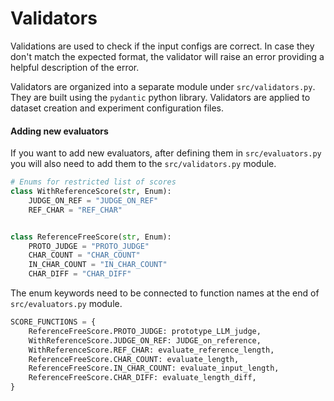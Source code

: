 # Validators

Validations are used to check if the input configs are correct.
In case they don't match the expected format, the validator will raise an error providing a helpful description of the error.

Validators are organized into a separate module under `src/validators.py`. They are built using the `pydantic` python library. Validators are applied to dataset creation and experiment configuration files.

#### Adding new evaluators

If you want to add new evaluators, after defining them in `src/evaluators.py` you will also need to add them to the `src/validators.py` module.
```python
# Enums for restricted list of scores
class WithReferenceScore(str, Enum):
    JUDGE_ON_REF = "JUDGE_ON_REF"
    REF_CHAR = "REF_CHAR"


class ReferenceFreeScore(str, Enum):
    PROTO_JUDGE = "PROTO_JUDGE"
    CHAR_COUNT = "CHAR_COUNT"
    IN_CHAR_COUNT = "IN_CHAR_COUNT"
    CHAR_DIFF = "CHAR_DIFF"
```

The enum keywords need to be connected to function names at the end of `src/evaluators.py` module.  

```python
SCORE_FUNCTIONS = {
    ReferenceFreeScore.PROTO_JUDGE: prototype_LLM_judge,
    WithReferenceScore.JUDGE_ON_REF: JUDGE_on_reference,
    WithReferenceScore.REF_CHAR: evaluate_reference_length,
    ReferenceFreeScore.CHAR_COUNT: evaluate_length,
    ReferenceFreeScore.IN_CHAR_COUNT: evaluate_input_length,
    ReferenceFreeScore.CHAR_DIFF: evaluate_length_diff,
}
```